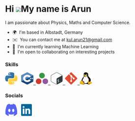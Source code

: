 Hi ![](https://user-images.githubusercontent.com/18350557/176309783-0785949b-9127-417c-8b55-ab5a4333674e.gif)My name is Arun
============================================================================================================================

I am passionate about Physics, Maths and Computer Science.

*   🌍  I'm based in Albstadt, Germany
*   ✉️  You can contact me at [kul.arun21@gmail.com](mailto:kul.arun21@gmail.com)
*   🧠  I'm currently learning Machine Learning
*   🤝  I'm open to collaborating on interesting projects

### Skills
<div
  <a href="https://www.python.org/">
    <img src="https://raw.githubusercontent.com/kul-arun/kul-arun/main/icons/python.svg" width="40" height="40"/> &nbsp;
  </a>
  <a href="https://isocpp.org/">
    <img src="https://raw.githubusercontent.com/kul-arun/kul-arun/main/icons/c++.svg" width="40" height="40"/>&nbsp;
  </a>
  <a href="https://julialang.org/">
    <img src="https://raw.githubusercontent.com/kul-arun/kul-arun/main/icons/julia.svg" width="40" height="40"/>&nbsp;
  </a>
  <a href="https://www.gnu.org/software/bash/">
    <img src="https://raw.githubusercontent.com/kul-arun/kul-arun/main/icons/bash.svg" width="40" height="40"/>&nbsp;
  </a>
  <a href="https://git-scm.com/">
    <img src="https://raw.githubusercontent.com/kul-arun/kul-arun/main/icons/git.svg" width="40" height="40"/>&nbsp;
  </a>
  <a href="https://www.linux.org/">
    <img src="https://raw.githubusercontent.com/kul-arun/kul-arun/main/icons/linux.svg" width="40" height="40"/>
  </a>
</div>

### Socials
<div
  
  <a href="[https://www.linkedin.com/in/arun-kulathingal/](http://discordapp.com/users/919196166812479508)">
    <img src="https://raw.githubusercontent.com/kul-arun/kul-arun/main/icons/discord.svg" width="40" height="40"/> &nbsp;
  </a>
  <a href="https://www.linkedin.com/in/arun-kulathingal/">
    <img src="https://raw.githubusercontent.com/kul-arun/kul-arun/main/icons/linkedin.svg" width="35" height="39"/>
  </a>
</div>

